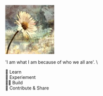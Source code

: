 ![happiness Of shareing](./happiness.jpg)

'I am what I am because of who we all are'. \

🎨 Learn \
🧪 Experiement \
🧑‍💻 Build \
🌱 Contribute & Share 
